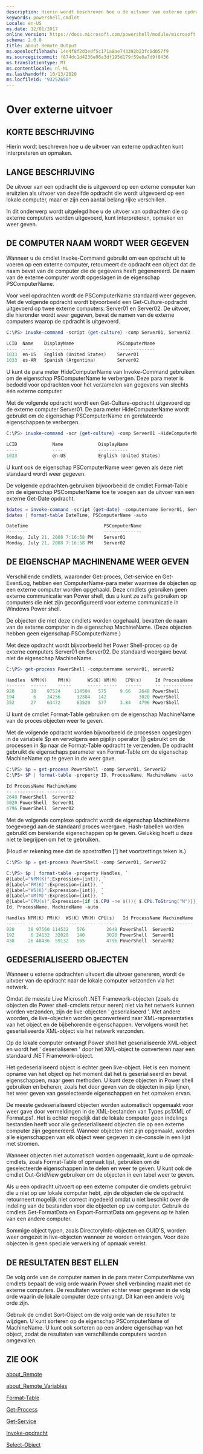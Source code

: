 ```yaml
---
description: Hierin wordt beschreven hoe u de uitvoer van externe opdrachten kunt interpreteren en opmaken.
keywords: powershell,cmdlet
Locale: en-US
ms.date: 12/01/2017
online version: https://docs.microsoft.com/powershell/module/microsoft.powershell.core/about/about_remote_output?view=powershell-7.1&WT.mc_id=ps-gethelp
schema: 2.0.0
title: about_Remote_Output
ms.openlocfilehash: 14e4f8f2d3edf5c171a8ae743392b23fc0d057f9
ms.sourcegitcommit: f874dc1d4236e06a3df195d179f59e0a7d9f8436
ms.translationtype: MT
ms.contentlocale: nl-NL
ms.lasthandoff: 10/13/2020
ms.locfileid: "93252650"
---
```

# <a name="about-remote-output"></a>Over externe uitvoer

## <a name="short-description"></a>KORTE BESCHRIJVING
Hierin wordt beschreven hoe u de uitvoer van externe opdrachten kunt interpreteren en opmaken.

## <a name="long-description"></a>LANGE BESCHRIJVING

De uitvoer van een opdracht die is uitgevoerd op een externe computer kan eruitzien als uitvoer van dezelfde opdracht die wordt uitgevoerd op een lokale computer, maar er zijn een aantal belang rijke verschillen.

In dit onderwerp wordt uitgelegd hoe u de uitvoer van opdrachten die op externe computers worden uitgevoerd, kunt interpreteren, opmaken en weer geven.

## <a name="displaying-the-computer-name"></a>DE COMPUTER NAAM WORDT WEER GEGEVEN

Wanneer u de cmdlet Invoke-Command gebruikt om een opdracht uit te voeren op een externe computer, retourneert de opdracht een object dat de naam bevat van de computer die de gegevens heeft gegenereerd. De naam van de externe computer wordt opgeslagen in de eigenschap PSComputerName.

Voor veel opdrachten wordt de PSComputerName standaard weer gegeven. Met de volgende opdracht wordt bijvoorbeeld een Get-Culture-opdracht uitgevoerd op twee externe computers: Server01 en Server02. De uitvoer, die hieronder wordt weer gegeven, bevat de namen van de externe computers waarop de opdracht is uitgevoerd.

```powershell
C:\PS> invoke-command -script {get-culture} -comp Server01, Server02

LCID  Name    DisplayName                PSComputerName
----  ----    -----------                --------------
1033  en-US   English (United States)    Server01
1033  es-AR   Spanish (Argentina)        Server02
```

U kunt de para meter HideComputerName van Invoke-Command gebruiken om de eigenschap PSComputerName te verbergen. Deze para meter is bedoeld voor opdrachten voor het verzamelen van gegevens van slechts één externe computer.

Met de volgende opdracht wordt een Get-Culture-opdracht uitgevoerd op de externe computer Server01. De para meter HideComputerName wordt gebruikt om de eigenschap PSComputerName en gerelateerde eigenschappen te verbergen.

```powershell
C:\PS> invoke-command -scr {get-culture} -comp Server01 -HideComputerName

LCID             Name             DisplayName
----             ----             -----------
1033             en-US            English (United States)
```

U kunt ook de eigenschap PSComputerName weer geven als deze niet standaard wordt weer gegeven.

De volgende opdrachten gebruiken bijvoorbeeld de cmdlet Format-Table om de eigenschap PSComputerName toe te voegen aan de uitvoer van een externe Get-Date opdracht.

```powershell
$dates = invoke-command -script {get-date} -computername Server01, Server02
$dates | format-table DateTime, PSComputerName -auto

DateTime                            PSComputerName
--------                            --------------
Monday, July 21, 2008 7:16:58 PM    Server01
Monday, July 21, 2008 7:16:58 PM    Server02
```

## <a name="displaying-the-machinename-property"></a>DE EIGENSCHAP MACHINENAME WEER GEVEN

Verschillende cmdlets, waaronder Get-proces, Get-service en Get-EventLog, hebben een ComputerName-para meter waarmee de objecten op een externe computer worden opgehaald.
Deze cmdlets gebruiken geen externe communicatie van Power shell, dus u kunt ze zelfs gebruiken op computers die niet zijn geconfigureerd voor externe communicatie in Windows Power shell.

De objecten die met deze cmdlets worden opgehaald, bevatten de naam van de externe computer in de eigenschap MachineName. (Deze objecten hebben geen eigenschap PSComputerName.)

Met deze opdracht wordt bijvoorbeeld het Power Shell-proces op de externe computers Server01 en Server02. De standaard weergave bevat niet de eigenschap MachineName.

```powershell
C:\PS> get-process PowerShell -computername server01, server02

Handles  NPM(K)    PM(K)      WS(K) VM(M)   CPU(s)     Id ProcessName
-------  ------    -----      ----- -----   ------     -- -----------
920      38    97524     114504   575     9.66   2648 PowerShell
194       6    24256      32384   142            3020 PowerShell
352      27    63472      63520   577     3.84   4796 PowerShell
```

U kunt de cmdlet Format-Table gebruiken om de eigenschap MachineName van de proces objecten weer te geven.

Met de volgende opdracht worden bijvoorbeeld de processen opgeslagen in de variabele $p en vervolgens een pijplijn operator (|) gebruikt om de processen in $p naar de Format-Table opdracht te verzenden. De opdracht gebruikt de eigenschaps parameter van Format-Table om de eigenschap MachineName op te geven in de weer gave.

```powershell
C:\PS> $p = get-process PowerShell -comp Server01, Server02
C:\PS> $P | format-table -property ID, ProcessName, MachineName -auto

Id ProcessName MachineName
-- ----------- -----------
2648 PowerShell  Server02
3020 PowerShell  Server01
4796 PowerShell  Server02
```

Met de volgende complexe opdracht wordt de eigenschap MachineName toegevoegd aan de standaard proces weergave. Hash-tabellen worden gebruikt om berekende eigenschappen op te geven. Gelukkig hoeft u deze niet te begrijpen om het te gebruiken.

(Houd er rekening mee dat de apostroffen ['] het voortzettings teken is.)

```powershell
C:\PS> $p = get-process PowerShell -comp Server01, Server02

C:\PS> $p | format-table -property Handles, `
@{Label="NPM(K)";Expression={int}}, `
@{Label="PM(K)";Expression={int}}, `
@{Label="WS(K)";Expression={int}}, `
@{Label="VM(M)";Expression={int}}, `
@{Label="CPU(s)";Expression={if ($.CPU -ne $()){ $.CPU.ToString("N")}}}, `
Id, ProcessName, MachineName -auto

Handles NPM(K) PM(K)  WS(K) VM(M) CPU(s)   Id ProcessName MachineName
------- ------ -----  ----- ----- ------   -- ----------- -----------
920     38 97560 114532   576        2648 PowerShell  Server02
192      6 24132  32028   140        3020 PowerShell  Server01
438     26 48436  59132   565        4796 PowerShell  Server02

```

## <a name="deserialized-objects"></a>GEDESERIALISEERD OBJECTEN

Wanneer u externe opdrachten uitvoert die uitvoer genereren, wordt de uitvoer van de opdracht naar de lokale computer verzonden via het netwerk.

Omdat de meeste Live Microsoft .NET Framework-objecten (zoals de objecten die Power shell-cmdlets retour neren) niet via het netwerk kunnen worden verzonden, zijn de live-objecten ' geserialiseerd '. Met andere woorden, de live-objecten worden geconverteerd naar XML-representaties van het object en de bijbehorende eigenschappen. Vervolgens wordt het geserialiseerde XML-object via het netwerk verzonden.

Op de lokale computer ontvangt Power shell het geserialiseerde XML-object en wordt het ' deserialiseren ' door het XML-object te converteren naar een standaard .NET Framework-object.

Het gedeserialiseerd object is echter geen live-object. Het is een moment opname van het object op het moment dat het is geserialiseerd en bevat eigenschappen, maar geen methoden. U kunt deze objecten in Power shell gebruiken en beheren, zoals het door geven van de objecten in pijp lijnen, het weer geven van geselecteerde eigenschappen en het opmaken ervan.

De meeste gedeserialiseerd objecten worden automatisch opgemaakt voor weer gave door vermeldingen in de XML-bestanden van Types.ps1XML of Format.ps1. Het is echter mogelijk dat de lokale computer geen indelings bestanden heeft voor alle gedeserialiseerd objecten die op een externe computer zijn gegenereerd. Wanneer objecten niet zijn opgemaakt, worden alle eigenschappen van elk object weer gegeven in de-console in een lijst met stromen.

Wanneer objecten niet automatisch worden opgemaakt, kunt u de opmaak-cmdlets, zoals Format-Table of opmaak lijst, gebruiken om de geselecteerde eigenschappen in te delen en weer te geven. U kunt ook de cmdlet Out-GridView gebruiken om de objecten in een tabel weer te geven.

Als u een opdracht uitvoert op een externe computer die cmdlets gebruikt die u niet op uw lokale computer hebt, zijn de objecten die de opdracht retourneert mogelijk niet correct ingedeeld omdat u niet beschikt over de indeling van de bestanden voor die objecten op uw computer. Gebruik de cmdlets Get-FormatData en Export-FormatData om gegevens op te halen van een andere computer.

Sommige object typen, zoals DirectoryInfo-objecten en GUID'S, worden weer omgezet in live-objecten wanneer ze worden ontvangen. Voor deze objecten is geen speciale verwerking of opmaak vereist.

## <a name="ordering-the-results"></a>DE RESULTATEN BEST ELLEN

De volg orde van de computer namen in de para meter ComputerName van cmdlets bepaalt de volg orde waarin Power shell verbinding maakt met de externe computers. De resultaten worden echter weer gegeven in de volg orde waarin de lokale computer deze ontvangt. Dit kan een andere volg orde zijn.

Gebruik de cmdlet Sort-Object om de volg orde van de resultaten te wijzigen. U kunt sorteren op de eigenschap PSComputerName of MachineName. U kunt ook sorteren op een andere eigenschap van het object, zodat de resultaten van verschillende computers worden omgevallen.

## <a name="see-also"></a>ZIE OOK

[about_Remote](about_Remote.md)

[about_Remote_Variables](about_Remote_Variables.md)

[Format-Table](xref:Microsoft.PowerShell.Utility.Format-Table)

[Get-Process](xref:Microsoft.PowerShell.Management.Get-Process)

[Get-Service](xref:Microsoft.PowerShell.Management.Get-Service)

[Invoke-opdracht](xref:Microsoft.PowerShell.Core.Invoke-Command)

[Select-Object](xref:Microsoft.PowerShell.Utility.Select-Object)


